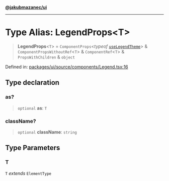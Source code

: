 [**@jakubmazanec/ui**](../README.md)

---

# Type Alias: LegendProps\<T\>

> **LegendProps**\<`T`\> = `ComponentProps`\<_typeof_
> [`useLegendTheme`](../variables/useLegendTheme.md)\> & `ComponentPropsWithoutRef`\<`T`\> &
> `ComponentRef`\<`T`\> & `PropsWithChildren` & `object`

Defined in:
[packages/ui/source/components/Legend.tsx:16](https://github.com/jakubmazanec/tools/blob/026d472564678641afd0039e9c07d936f221ca46/packages/ui/source/components/Legend.tsx#L16)

## Type declaration

### as?

> `optional` **as**: `T`

### className?

> `optional` **className**: `string`

## Type Parameters

### T

`T` _extends_ `ElementType`

